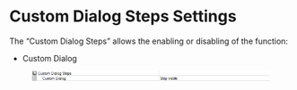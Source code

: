 # Custom Dialog Steps Settings

The “Custom Dialog Steps” allows the enabling or disabling of the function:

* Custom Dialog

<figure><img src="../../.gitbook/assets/image (10) (1) (1).png" alt=""><figcaption></figcaption></figure>
